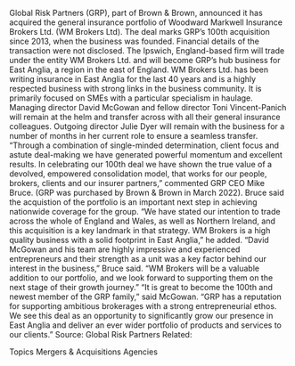 Global Risk Partners (GRP), part of Brown & Brown, announced it has acquired the general insurance portfolio of Woodward Markwell Insurance Brokers Ltd. (WM Brokers Ltd).
The deal marks GRP’s 100th acquisition since 2013, when the business was founded.
Financial details of the transaction were not disclosed.
The Ipswich, England-based firm will trade under the entity WM Brokers Ltd. and will become GRP’s hub business for East Anglia, a region in the east of England.
WM Brokers Ltd. has been writing insurance in East Anglia for the last 40 years and is a highly respected business with strong links in the business community. It is primarily focused on SMEs with a particular specialism in haulage.
Managing director David McGowan and fellow director Toni Vincent-Panich will remain at the helm and transfer across with all their general insurance colleagues. Outgoing director Julie Dyer will remain with the business for a number of months in her current role to ensure a seamless transfer.
“Through a combination of single-minded determination, client focus and astute deal-making we have generated powerful momentum and excellent results. In celebrating our 100th deal we have shown the true value of a devolved, empowered consolidation model, that works for our people, brokers, clients and our insurer partners,” commented GRP CEO Mike Bruce. (GRP was purchased by Brown & Brown in March 2022).
Bruce said the acquistion of the portfolio is an important next step in achieving nationwide coverage for the group.
“We have stated our intention to trade across the whole of England and Wales, as well as Northern Ireland, and this acquisition is a key landmark in that strategy. WM Brokers is a high quality business with a solid footprint in East Anglia,” he added.
“David McGowan and his team are highly impressive and experienced entrepreneurs and their strength as a unit was a key factor behind our interest in the business,” Bruce said. “WM Brokers will be a valuable addition to our portfolio, and we look forward to supporting them on the next stage of their growth journey.”
“It is great to become the 100th and newest member of the GRP family,” said McGowan. “GRP has a reputation for supporting ambitious brokerages with a strong entrepreneurial ethos. We see this deal as an opportunity to significantly grow our presence in East Anglia and deliver an ever wider portfolio of products and services to our clients.”
Source: Global Risk Partners
Related:

Topics
Mergers & Acquisitions
Agencies
